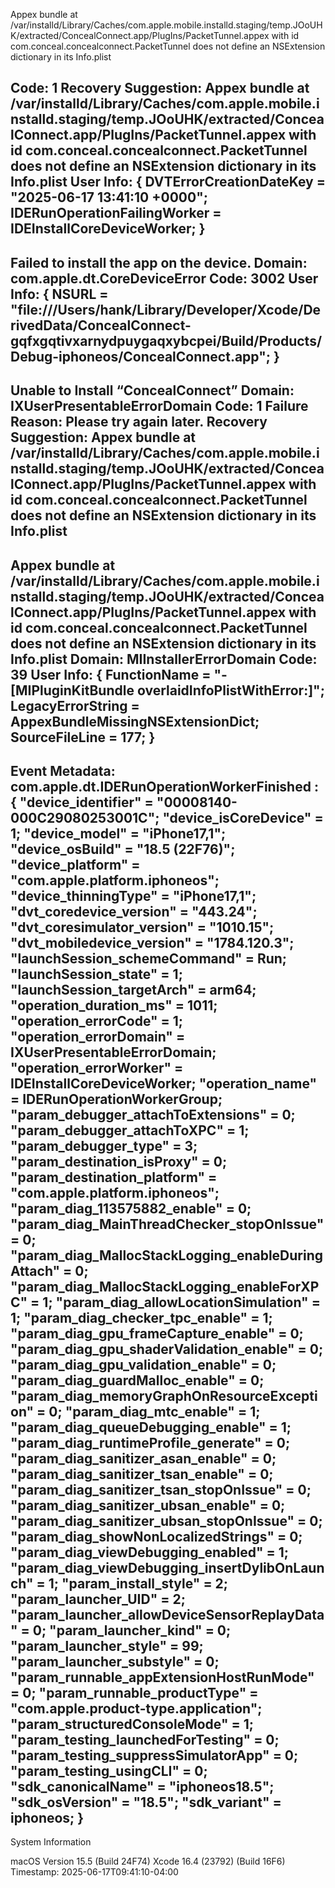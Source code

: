 Appex bundle at /var/installd/Library/Caches/com.apple.mobile.installd.staging/temp.JOoUHK/extracted/ConcealConnect.app/PlugIns/PacketTunnel.appex with id com.conceal.concealconnect.PacketTunnel does not define an NSExtension dictionary in its Info.plist


Code: 1
Recovery Suggestion: Appex bundle at /var/installd/Library/Caches/com.apple.mobile.installd.staging/temp.JOoUHK/extracted/ConcealConnect.app/PlugIns/PacketTunnel.appex with id com.conceal.concealconnect.PacketTunnel does not define an NSExtension dictionary in its Info.plist
User Info: {
    DVTErrorCreationDateKey = "2025-06-17 13:41:10 +0000";
    IDERunOperationFailingWorker = IDEInstallCoreDeviceWorker;
}
--
Failed to install the app on the device.
Domain: com.apple.dt.CoreDeviceError
Code: 3002
User Info: {
    NSURL = "file:///Users/hank/Library/Developer/Xcode/DerivedData/ConcealConnect-gqfxgqtivxarnydpuygaqxybcpei/Build/Products/Debug-iphoneos/ConcealConnect.app";
}
--
Unable to Install “ConcealConnect”
Domain: IXUserPresentableErrorDomain
Code: 1
Failure Reason: Please try again later.
Recovery Suggestion: Appex bundle at /var/installd/Library/Caches/com.apple.mobile.installd.staging/temp.JOoUHK/extracted/ConcealConnect.app/PlugIns/PacketTunnel.appex with id com.conceal.concealconnect.PacketTunnel does not define an NSExtension dictionary in its Info.plist
--
Appex bundle at /var/installd/Library/Caches/com.apple.mobile.installd.staging/temp.JOoUHK/extracted/ConcealConnect.app/PlugIns/PacketTunnel.appex with id com.conceal.concealconnect.PacketTunnel does not define an NSExtension dictionary in its Info.plist
Domain: MIInstallerErrorDomain
Code: 39
User Info: {
    FunctionName = "-[MIPluginKitBundle overlaidInfoPlistWithError:]";
    LegacyErrorString = AppexBundleMissingNSExtensionDict;
    SourceFileLine = 177;
}
--

Event Metadata: com.apple.dt.IDERunOperationWorkerFinished : {
    "device_identifier" = "00008140-000C29080253001C";
    "device_isCoreDevice" = 1;
    "device_model" = "iPhone17,1";
    "device_osBuild" = "18.5 (22F76)";
    "device_platform" = "com.apple.platform.iphoneos";
    "device_thinningType" = "iPhone17,1";
    "dvt_coredevice_version" = "443.24";
    "dvt_coresimulator_version" = "1010.15";
    "dvt_mobiledevice_version" = "1784.120.3";
    "launchSession_schemeCommand" = Run;
    "launchSession_state" = 1;
    "launchSession_targetArch" = arm64;
    "operation_duration_ms" = 1011;
    "operation_errorCode" = 1;
    "operation_errorDomain" = IXUserPresentableErrorDomain;
    "operation_errorWorker" = IDEInstallCoreDeviceWorker;
    "operation_name" = IDERunOperationWorkerGroup;
    "param_debugger_attachToExtensions" = 0;
    "param_debugger_attachToXPC" = 1;
    "param_debugger_type" = 3;
    "param_destination_isProxy" = 0;
    "param_destination_platform" = "com.apple.platform.iphoneos";
    "param_diag_113575882_enable" = 0;
    "param_diag_MainThreadChecker_stopOnIssue" = 0;
    "param_diag_MallocStackLogging_enableDuringAttach" = 0;
    "param_diag_MallocStackLogging_enableForXPC" = 1;
    "param_diag_allowLocationSimulation" = 1;
    "param_diag_checker_tpc_enable" = 1;
    "param_diag_gpu_frameCapture_enable" = 0;
    "param_diag_gpu_shaderValidation_enable" = 0;
    "param_diag_gpu_validation_enable" = 0;
    "param_diag_guardMalloc_enable" = 0;
    "param_diag_memoryGraphOnResourceException" = 0;
    "param_diag_mtc_enable" = 1;
    "param_diag_queueDebugging_enable" = 1;
    "param_diag_runtimeProfile_generate" = 0;
    "param_diag_sanitizer_asan_enable" = 0;
    "param_diag_sanitizer_tsan_enable" = 0;
    "param_diag_sanitizer_tsan_stopOnIssue" = 0;
    "param_diag_sanitizer_ubsan_enable" = 0;
    "param_diag_sanitizer_ubsan_stopOnIssue" = 0;
    "param_diag_showNonLocalizedStrings" = 0;
    "param_diag_viewDebugging_enabled" = 1;
    "param_diag_viewDebugging_insertDylibOnLaunch" = 1;
    "param_install_style" = 2;
    "param_launcher_UID" = 2;
    "param_launcher_allowDeviceSensorReplayData" = 0;
    "param_launcher_kind" = 0;
    "param_launcher_style" = 99;
    "param_launcher_substyle" = 0;
    "param_runnable_appExtensionHostRunMode" = 0;
    "param_runnable_productType" = "com.apple.product-type.application";
    "param_structuredConsoleMode" = 1;
    "param_testing_launchedForTesting" = 0;
    "param_testing_suppressSimulatorApp" = 0;
    "param_testing_usingCLI" = 0;
    "sdk_canonicalName" = "iphoneos18.5";
    "sdk_osVersion" = "18.5";
    "sdk_variant" = iphoneos;
}
--


System Information

macOS Version 15.5 (Build 24F74)
Xcode 16.4 (23792) (Build 16F6)
Timestamp: 2025-06-17T09:41:10-04:00